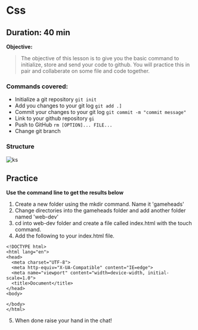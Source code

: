 # Css

**Duration: 40 min**
---
**Objective:**
> The objective of this lesson is to give you the basic command to initialize, store and send your code to github. You will practice this in pair and collaberate on some file and code together.

### Commands covered:

- Initialize a git repository
`git init`
- Add you changes to your git log
`git add .]`
- Commit your changes to your git log
`git commit -m "commit message"`
- Link to your github repository
`gi`
- Push to GitHub
`rm [OPTION]... FILE...`
- Change git branch

### Structure
![ks](https://res.cloudinary.com/practicaldev/image/fetch/s--iBJ_bwEa--/c_limit%2Cf_auto%2Cfl_progressive%2Cq_auto%2Cw_880/https://i.imgur.com/lG5NuVa.png)

## Practice 
**Use the command line to get the results below**
1. Create a new folder using the mkdir command. Name it 'gameheads'
2. Change directories into the gameheads folder and add another folder named 'web-dev'
3. cd into web-dev folder and create a file called index.html with the touch command.
4. Add the following to your index.html file.
````
<!DOCTYPE html>
<html lang="en">
<head>
  <meta charset="UTF-8">
  <meta http-equiv="X-UA-Compatible" content="IE=edge">
  <meta name="viewport" content="width=device-width, initial-scale=1.0">
  <title>Document</title>
</head>
<body>
  
</body>
</html>
````
5. When done raise your hand in the chat!